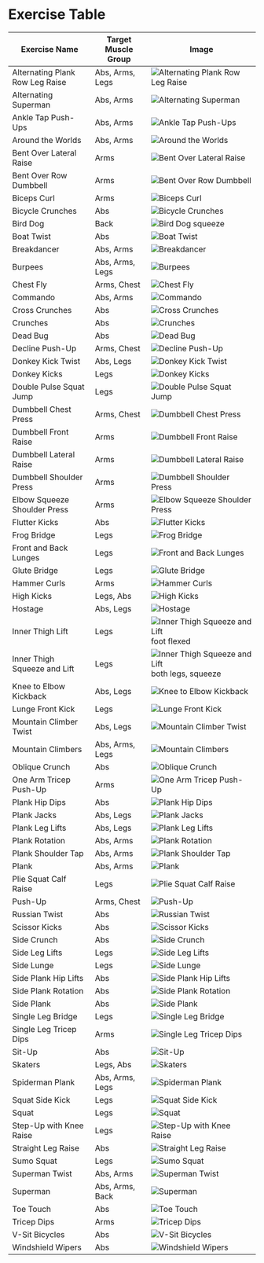 # Exercise Table

| Exercise Name                | Target Muscle Group    | Image                                                     |
| ---------------------------- | ---------------------- | --------------------------------------------------------- |
| Alternating Plank Row Leg Raise | Abs, Arms, Legs        | ![Alternating Plank Row Leg Raise](./images/alternating-plank-row-leg-raise.jpg) |
| Alternating Superman          | Abs, Arms             | ![Alternating Superman](./images/alternating-superman.jpg) |
| Ankle Tap Push-Ups            | Abs, Arms             | ![Ankle Tap Push-Ups](./images/ankle-tap-push-ups.jpg)     |
| Around the Worlds             | Abs, Arms             | ![Around the Worlds](./images/around-the-worlds.jpg)       |
| Bent Over Lateral Raise       | Arms                  | ![Bent Over Lateral Raise](./images/bent-over-lateral-raise.jpg) |
| Bent Over Row Dumbbell        | Arms                  | ![Bent Over Row Dumbbell](./images/bent-over-row-dumbbell.jpg) |
| Biceps Curl                   | Arms                  | ![Biceps Curl](./images/biceps-curl.jpg)                   |
| Bicycle Crunches              | Abs                   | ![Bicycle Crunches](./images/bicycle-crunches.jpg)         |
| Bird Dog | Back                  | ![Bird Dog](./images/bird-dog.jpg) squeeze|
| Boat Twist                    | Abs                   | ![Boat Twist](./images/boat-twist.jpg)                     |
| Breakdancer                   | Abs, Arms             | ![Breakdancer](./images/breakdancer.jpg)                   |
| Burpees                       | Abs, Arms, Legs       | ![Burpees](./images/burpees.jpg)                           |
| Chest Fly                     | Arms, Chest           | ![Chest Fly](./images/chest-fly.jpg)                       |
| Commando                      | Abs, Arms             | ![Commando](./images/commando.jpg)                         |
| Cross Crunches                | Abs                   | ![Cross Crunches](./images/cross-crunches.jpg)             |
| Crunches                      | Abs                   | ![Crunches](./images/crunches.jpg)                         |
| Dead Bug                      | Abs                   | ![Dead Bug](./images/dead-bug.jpg)                         |
| Decline Push-Up               | Arms, Chest           | ![Decline Push-Up](./images/decline-push-up.jpg)           |
| Donkey Kick Twist             | Abs, Legs             | ![Donkey Kick Twist](./images/donkey-kick-twist.jpg)       |
| Donkey Kicks                  | Legs                  | ![Donkey Kicks](./images/donkey-kicks.jpg)                 |
| Double Pulse Squat Jump       | Legs                  | ![Double Pulse Squat Jump](./images/double-pulse-squat-jump.jpg) |
| Dumbbell Chest Press          | Arms, Chest           | ![Dumbbell Chest Press](./images/dumbbell-chest-press.jpg) |
| Dumbbell Front Raise          | Arms                  | ![Dumbbell Front Raise](./images/dumbbell-front-raise.jpg) |
| Dumbbell Lateral Raise        | Arms                  | ![Dumbbell Lateral Raise](./images/dumbbell-lateral-raise.jpg) |
| Dumbbell Shoulder Press       | Arms                  | ![Dumbbell Shoulder Press](./images/dumbbell-shoulder-press.jpg) |
| Elbow Squeeze Shoulder Press  | Arms                  | ![Elbow Squeeze Shoulder Press](./images/elbow-squeeze-shoulder-press.jpg) |
| Flutter Kicks                 | Abs                   | ![Flutter Kicks](./images/flutter-kicks.jpg)               |
| Frog Bridge                   | Legs                  | ![Frog Bridge](./images/frog-bridge.jpg)                   |
| Front and Back Lunges         | Legs                  | ![Front and Back Lunges](./images/front-and-back-lunges.jpg) |
| Glute Bridge                  | Legs                  | ![Glute Bridge](./images/glute-bridge.jpg)                 |
| Hammer Curls                  | Arms                  | ![Hammer Curls](./images/hammer-curls.jpg)                 |
| High Kicks                    | Legs, Abs             | ![High Kicks](./images/high-kicks.jpg)                     |
| Hostage                       | Abs, Legs             | ![Hostage](./images/hostage.jpg)                           |
|Inner Thigh Lift|Legs|![Inner Thigh Squeeze and Lift](./images/inner-thigh-lift.jpg) foot flexed | 
| Inner Thigh Squeeze and Lift  | Legs                  | ![Inner Thigh Squeeze and Lift](./images/inner-thigh-squeeze-and-lift.jpg) both legs, squeeze|
| Knee to Elbow Kickback        | Abs, Legs             | ![Knee to Elbow Kickback](./images/knee-to-elbow-kickback.jpg) |
| Lunge Front Kick              | Legs                  | ![Lunge Front Kick](./images/lunge-front-kick.jpg)         |
| Mountain Climber Twist        | Abs, Legs             | ![Mountain Climber Twist](./images/mountain-climber-twist.jpg) |
| Mountain Climbers             | Abs, Arms, Legs       | ![Mountain Climbers](./images/mountain-climbers.jpg)       |
| Oblique Crunch                | Abs                   | ![Oblique Crunch](./images/oblique-crunch.jpg)             |
| One Arm Tricep Push-Up        | Arms                  | ![One Arm Tricep Push-Up](./images/one-arm-tricep-push-up.jpg) |
| Plank Hip Dips                | Abs                   | ![Plank Hip Dips](./images/plank-hip-dips.jpg)             |
| Plank Jacks                   | Abs, Legs             | ![Plank Jacks](./images/plank-jacks.jpg)                   |
| Plank Leg Lifts               | Abs, Legs             | ![Plank Leg Lifts](./images/plank-leg-lifts.jpg)           |
| Plank Rotation                | Abs, Arms             | ![Plank Rotation](./images/plank-rotation.jpg)             |
| Plank Shoulder Tap            | Abs, Arms             | ![Plank Shoulder Tap](./images/plank-shoulder-tap.jpg)     |
| Plank                         | Abs, Arms             | ![Plank](./images/plank.jpg)                               |
| Plie Squat Calf Raise         | Legs                  | ![Plie Squat Calf Raise](./images/plie-squat-calf-raise.jpg) |
| Push-Up                       | Arms, Chest           | ![Push-Up](./images/push-up.jpg)                           |
| Russian Twist                 | Abs                   | ![Russian Twist](./images/russian-twist.jpg)               |
| Scissor Kicks                 | Abs                   | ![Scissor Kicks](./images/scissor-kicks.jpg)               |
| Side Crunch                   | Abs                   | ![Side Crunch](./images/side-crunch.jpg)                   |
| Side Leg Lifts                | Legs                  | ![Side Leg Lifts](./images/side-leg-lifts.jpg)             |
| Side Lunge                    | Legs                  | ![Side Lunge](./images/side-lunge.jpg)                     |
| Side Plank Hip Lifts          | Abs                   | ![Side Plank Hip Lifts](./images/side-plank-hip-lifts.jpg) |
| Side Plank Rotation           | Abs                   | ![Side Plank Rotation](./images/side-plank-rotation.jpg)   |
| Side Plank                    | Abs                   | ![Side Plank](./images/side-plank.jpg)                     |
| Single Leg Bridge             | Legs                  | ![Single Leg Bridge](./images/single-leg-bridge.jpg)       |
| Single Leg Tricep Dips        | Arms                  | ![Single Leg Tricep Dips](./images/single-leg-tricep-dips.jpg) |
| Sit-Up                        | Abs                   | ![Sit-Up](./images/sit-up.jpg)                             |
| Skaters                       | Legs, Abs             | ![Skaters](./images/skaters.jpg)                           |
| Spiderman Plank               | Abs, Arms, Legs       | ![Spiderman Plank](./images/spiderman-plank.jpg)           |
| Squat Side Kick               | Legs                  | ![Squat Side Kick](./images/squat-side-kick.jpg)           |
| Squat                         | Legs                  | ![Squat](./images/squat.jpg)                               |
| Step-Up with Knee Raise       | Legs                  | ![Step-Up with Knee Raise](./images/step-up-with-knee-raise.jpg) |
| Straight Leg Raise            | Abs                   | ![Straight Leg Raise](./images/straight-leg-raise.jpg)     |
| Sumo Squat                    | Legs                  | ![Sumo Squat](./images/sumo-squat.jpg)                     |
| Superman Twist                | Abs, Arms             | ![Superman Twist](./images/superman-twist.jpg)             |
| Superman                      | Abs, Arms, Back       | ![Superman](./images/superman.jpg)                         |
| Toe Touch                     | Abs                   | ![Toe Touch](./images/toe-touch.jpg)                       |
| Tricep Dips                   | Arms                  | ![Tricep Dips](./images/tricep-dips.jpg)                   |
| V-Sit Bicycles                | Abs                   | ![V-Sit Bicycles](./images/v-sit-bicycles.jpg)             |
| Windshield Wipers             | Abs                   | ![Windshield Wipers](./images/windshield-wipers.jpg)       |
